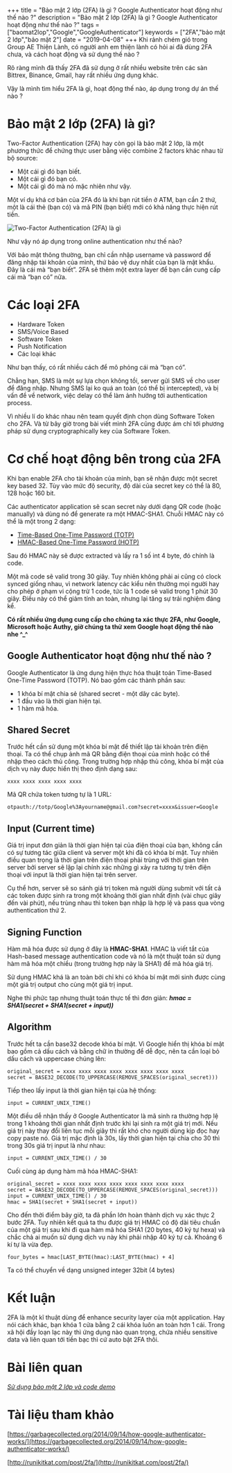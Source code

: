 +++
title = "Bảo mật 2 lớp (2FA) là gì ? Google Authenticator hoạt động như thế nào ?"
description = "Bảo mật 2 lớp (2FA) là gì ? Google Authenticator hoạt động như thế nào ?"
tags = ["baomat2lop","Google","GoogleAuthenticator"]
keywords = ["2FA","bảo mật 2 lớp","bảo mật 2"]
date = "2019-04-08"
+++
Khi rảnh chém gió trong Group AE Thiện Lành, có người anh em thiện lành có hỏi ai đã dùng 2FA chưa, và cách hoạt động và sử dụng thế nào ?

Rõ ràng mình đã thấy 2FA đã sử dụng ở rất nhiều website trên các sàn Bittrex, Binance, Gmail, hay rất nhiều ứng dụng khác.

Vậy là mình tìm hiểu 2FA là gì, hoạt động thế nào, áp dụng trong dự án thế nào ?

# Bảo mật 2 lớp (2FA) là gì?

Two-Factor Authentication (2FA) hay còn gọi là bảo mật 2 lớp, là một phương thức để chứng thực user bằng việc combine 2 factors khác nhau từ bộ source:

* Một cái gì đó bạn biết.
* Một cái gì đó bạn có.
* Một cái gì đó mà nó mặc nhiên như vậy.

Một ví dụ khá cơ bản của 2FA đó là khi bạn rút tiền ở ATM, bạn cần 2 thứ, một là cái thẻ (bạn có) và mã PIN (bạn biết) mới có khả năng thực hiện rút tiền.

![Two-Factor Authentication (2FA) là gì](https://s3-ap-southeast-1.amazonaws.com/kipalog.com/7gklibkwls_image.png)

Như vậy nó áp dụng trong online authentication như thế nào?

Với bảo mật thông thường, bạn chỉ cần nhập username và password để đăng nhập tài khoản của mình, thứ bảo vệ duy nhất của bạn là mật khẩu. Đây là cái mà “bạn biết”. 2FA sẽ thêm một extra layer để bạn cần cung cấp cái mà “bạn có” nữa.

# Các loại 2FA

* Hardware Token
* SMS/Voice Based
* Software Token
* Push Notification
* Các loại khác

Như bạn thấy, có rất nhiều cách để mô phỏng cái mà “bạn có”.

Chẳng hạn, SMS là một sự lựa chọn không tồi, server gửi SMS về cho user để đăng nhập. Nhưng SMS lại ko quá an toàn (có thể bị intercepted), và bị vấn đề về network, việc delay có thể làm ảnh hưởng tới authentication process.

Vì nhiều lí do khác nhau nên team quyết định chọn dùng Software Token cho 2FA. Và từ bây giờ trong bài viết mình 2FA cũng được ám chỉ tới phương pháp sử dụng cryptographically key của Software Token.

# Cơ chế hoạt động bên trong của 2FA

Khi bạn enable 2FA cho tài khoản của mình, bạn sẽ nhận được một secret key based 32. Tùy vào mức độ security, độ dài của secret key có thể là 80, 128 hoặc 160 bit.

Các authenticator application sẽ scan secret này dưới dạng QR code (hoặc manually) và dùng nó để generate ra một HMAC-SHA1. Chuỗi HMAC này có thể là một trong 2 dạng:

* [Time-Based One-Time Password (TOTP)](https://en.wikipedia.org/wiki/Time-based_One-time_Password_algorithm)
* [HMAC-Based One-Time Password (HOTP)](https://en.wikipedia.org/wiki/HMAC-based_One-time_Password_algorithm)

Sau đó HMAC này sẽ được extracted và lấy ra 1 số int 4 byte, đó chính là code.

Một mã code sẽ valid trong 30 giây. Tuy nhiên không phải ai cũng có clock synced giống nhau, vì network latency các kiểu nên thường mọi người hay cho phép ở phạm vi cộng trừ 1 code, tức là 1 code sẽ valid trong 1 phút 30 giây. Điều này có thể giảm tính an toàn, nhưng lại tăng sự trải nghiệm đáng kể.

**Có rất nhiều ứng dụng cung cấp cho chúng ta xác thực 2FA, như Google, Microsoft hoặc Authy, giờ chúng ta thử xem Google hoạt động thế nào nhe ^_^**

## Google Authenticator hoạt động như thế nào ?

Google Authenticator là ứng dụng hiện thực hóa thuật toán Time-Based One-Time Password (TOTP). Nó bao gồm các thành phần sau:

* 1 khóa bí mật chia sẻ (shared secret - một dãy các byte).
* 1 đầu vào là thời gian hiện tại.
* 1 hàm mã hóa.

## Shared Secret
Trước hết cần sử dụng một khóa bí mật để thiết lập tài khoản trên điện thoại. Ta có thể chụp ảnh mã QR bằng điện thoại của mình hoặc có thể nhập theo cách thủ công. Trong trường hợp nhập thủ công, khóa bí mật của dịch vụ này được hiển thị theo định dạng sau:

```
xxxx xxxx xxxx xxxx xxxx
```
Mã QR chứa token tương tự là 1 URL:
```
otpauth://totp/Google%3Ayourname@gmail.com?secret=xxxx&issuer=Google
```
## Input (Current time)
Giá trị input đơn giản là thời giạn hiện tại của điện thoại của bạn, không cần có sự tương tác giữa client và server một khi đã có khóa bí mật. Tuy nhiên điều quan trọng là thời gian trên điện thoại phải trùng với thời gian trên server bởi server sẽ lặp lại chính xác những gì xảy ra tương tự trên điện thoại với input là thời gian hiện tại trên server.

Cụ thể hơn, server sẽ so sánh giá trị token mà người dùng submit với tất cả các token được sinh ra trong một khoảng thời gian nhất định (vài chục giây đến vài phút), nếu trùng nhau thì token bạn nhập là hợp lệ và pass qua vòng authentication thứ 2.

## Signing Function
Hàm mã hóa được sử dụng ở đây là **HMAC-SHA1**. HMAC là viết tắt của Hash-based message authentication code và nó là một thuật toán sử dụng hàm mã hóa một chiều (trong trường hợp này là SHA1) để mã hóa giá trị.

Sử dụng HMAC khá là an toàn bởi chỉ khi có khóa bí mật mới sinh được cùng một giá trị output cho cùng một giá trị input. 

Nghe thì phức tạp nhưng thuật toán thực tế thì đơn giản: ***hmac = SHA1(secret + SHA1(secret + input))***

## Algorithm
Trước hết ta cần base32 decode khóa bí mật. Vì Google hiển thị khóa bí mật bao gồm cả dấu cách và bằng chữ in thường để dễ đọc, nên ta cần loại bỏ dấu cách và uppercase chúng lên:
```
original_secret = xxxx xxxx xxxx xxxx xxxx xxxx xxxx xxxx
secret = BASE32_DECODE(TO_UPPERCASE(REMOVE_SPACES(original_secret)))
```
Tiếp theo lấy input là thời gian hiện tại của hệ thống:
```
input = CURRENT_UNIX_TIME()
```
Một điều dễ nhận thấy ở Google Authenticator là mã sinh ra thường hợp lệ trong 1 khoảng thời gian nhất định trước khi lại sinh ra một giá trị mới. Nếu giá trị này thay đổi liên tục mỗi giây thì rất khó cho người dùng kịp đọc hay copy paste nó. Giá trị mặc định là 30s, lấy thời gian hiện tại chia cho 30 thì trong 30s giá trị input là như nhau:
```
input = CURRENT_UNIX_TIME() / 30
```
Cuối cùng áp dụng hàm mã hóa HMAC-SHA1:
```
original_secret = xxxx xxxx xxxx xxxx xxxx xxxx xxxx xxxx
secret = BASE32_DECODE(TO_UPPERCASE(REMOVE_SPACES(original_secret)))
input = CURRENT_UNIX_TIME() / 30
hmac = SHA1(secret + SHA1(secret + input))
```
Cho đến thời điểm bây giờ, ta đã phần lớn hoàn thành dịch vụ xác thực 2 bước 2FA. Tuy nhiên kết quả ta thu được giá trị HMAC có độ dài tiêu chuẩn của một giá trị sau khi đi qua hàm mã hóa SHA1 (20 bytes, 40 ký tự hexa) và chắc chả ai muốn sử dụng dịch vụ này khi phải nhập 40 ký tự cả. Khoảng 6 kí tự là vừa đẹp.
```
four_bytes = hmac[LAST_BYTE(hmac):LAST_BYTE(hmac) + 4]
```
Ta có thể chuyển về dạng unsigned integer 32bit (4 bytes)

# Kết luận
2FA là một kĩ thuật dùng để enhance security layer của một application. Hay nói cách khác, bạn khóa 1 cửa bằng 2 cái khóa luôn an toàn hơn 1 cái. Trong xã hội đầy loạn lạc này thì ứng dụng nào quan trọng, chứa nhiều sensitive data và liên quan tới tiền bạc thì cứ auto bật 2FA thôi.

# Bài liên quan
[*Sử dụng bảo mật 2 lớp và code demo*](/posts/su-dung-bao-mat-2-lop-2fa-demo-code-java/)

# Tài liệu tham khảo
[https://garbagecollected.org/2014/09/14/how-google-authenticator-works/](https://garbagecollected.org/2014/09/14/how-google-authenticator-works/)

[http://runikitkat.com/post/2fa/](http://runikitkat.com/post/2fa/)

